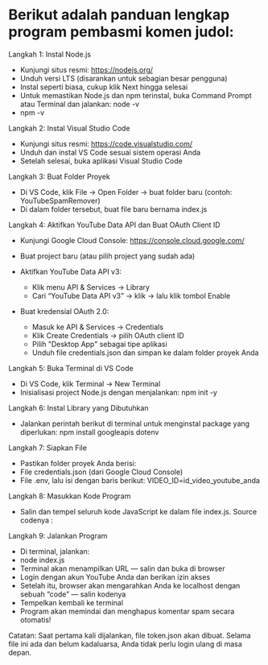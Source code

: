 <h1>Berikut adalah panduan lengkap program pembasmi komen judol:</h1>

Langkah 1: Instal Node.js
- Kunjungi situs resmi: https://nodejs.org/
- Unduh versi LTS (disarankan untuk sebagian besar pengguna)
- Instal seperti biasa, cukup klik Next hingga selesai
- Untuk memastikan Node.js dan npm terinstal, buka Command Prompt atau Terminal dan jalankan: node -v
- npm -v

Langkah 2: Instal Visual Studio Code
- Kunjungi situs resmi: https://code.visualstudio.com/
- Unduh dan instal VS Code sesuai sistem operasi Anda
- Setelah selesai, buka aplikasi Visual Studio Code

Langkah 3: Buat Folder Proyek
- Di VS Code, klik File → Open Folder → buat folder baru (contoh: YouTubeSpamRemover)
- Di dalam folder tersebut, buat file baru bernama index.js

Langkah 4: Aktifkan YouTube Data API dan Buat OAuth Client ID
- Kunjungi Google Cloud Console: https://console.cloud.google.com/
- Buat project baru (atau pilih project yang sudah ada)

- Aktifkan YouTube Data API v3:
  - Klik menu API & Services → Library
  - Cari “YouTube Data API v3” → klik → lalu klik tombol Enable

- Buat kredensial OAuth 2.0:
  - Masuk ke API & Services → Credentials
  - Klik Create Credentials → pilih OAuth client ID
  - Pilih "Desktop App" sebagai tipe aplikasi
  - Unduh file credentials.json dan simpan ke dalam folder proyek Anda

Langkah 5: Buka Terminal di VS Code
- Di VS Code, klik Terminal → New Terminal
- Inisialisasi project Node.js dengan menjalankan: npm init -y

Langkah 6: Instal Library yang Dibutuhkan
- Jalankan perintah berikut di terminal untuk menginstal package yang diperlukan: npm install googleapis dotenv

Langkah 7: Siapkan File
- Pastikan folder proyek Anda berisi:
- File credentials.json (dari Google Cloud Console)
- File .env, lalu isi dengan baris berikut: VIDEO_ID=id_video_youtube_anda

Langkah 8: Masukkan Kode Program
- Salin dan tempel seluruh kode JavaScript ke dalam file index.js. Source codenya : 

Langkah 9: Jalankan Program
- Di terminal, jalankan:
- node index.js
- Terminal akan menampilkan URL — salin dan buka di browser
- Login dengan akun YouTube Anda dan berikan izin akses
- Setelah itu, browser akan mengarahkan Anda ke localhost dengan sebuah “code” — salin kodenya
- Tempelkan kembali ke terminal
- Program akan memindai dan menghapus komentar spam secara otomatis!

Catatan: Saat pertama kali dijalankan, file token.json akan dibuat. Selama file ini ada dan belum kadaluarsa, Anda tidak perlu login ulang di masa depan.
